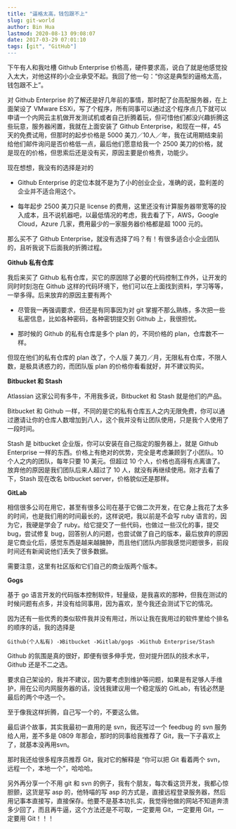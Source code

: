 ```yaml
---
title: "逼格太高，钱包跟不上"
slug: git-world
author: Bin Hua
lastmod: 2020-08-13 09:08:07
date: 2017-03-29 07:01:10
tags: [git", "GitHub"]
---
```


下午有人和我吐槽 Github Enterprise 价格高，硬件要求高，说白了就是他感觉投入太大，对他这样的小企业承受不起。我回了他一句：“你这是典型的逼格太高，钱包跟不上”。

对 Github Enterprise 的了解还是好几年前的事情，那时配了台高配服务器，在上面架设了 VMware ESXi，写了个程序，所有同事可以通过这个程序点几下就可以申请一个内网云主机做开发测试机或者自己折腾着玩，但可惜他们都没兴趣折腾这些玩意，服务器闲置，我就在上面安装了 Github Enterprise，和现在一样，45 天的免费试用，但那时的起步价格是 5000 美刀／10人／年，我在试用期结束前给他们邮件询问是否价格低一点，最后他们愿意给我一个 2500 美刀的价格，就是现在的价格，但思索后还是没有买，原因主要是价格贵，功能少。

现在想想，我没有的选择是对的

- Github Enterprise 的定位本就不是为了小的创业企业，准确的说，盈利差的企业并不适合用这个。

- 每年起步 2500 美刀只是 license 的费用，这里还没有计算服务器带宽等的投入成本，且不说机器吧，以最低情况的考虑，我去看了下，AWS，Google Cloud，Azure 几家，费用最少的一家服务器价格都是超 1000 元的。 

那么买不了 Github Enterprise，就没有选择了吗？有！有很多适合小企业团队的，且听我说下后面我的折腾过程。

**Github 私有仓库**

我后来买了 Github 私有仓库，买它的原因除了必要的代码控制工作外，让开发的同时时刻泡在 Github 这样的代码环境下，他们可以在上面找到资料，学习等等，一举多得。后来放弃的原因主要有两个

- 尽管我一再强调要求，但还是有同事因为对 git 掌握不那么熟练，多次把一些私密信息，比如各种密码，各种密钥提交到 Github 上，我很担忧。

- 那时候的 Github 的私有仓库是多个 plan 的，不同价格的 plan，仓库数不一样。 

但现在他们的私有仓库的 plan 改了，个人版 7 美刀／月，无限私有仓库，不限人数，是极具诱惑力的，而团队版 plan 的价格你看看就好，并不建议购买。

**Bitbucket 和 Stash**

Atlassian 这家公司有多牛，不用我多说，Bitbucket 和 Stash 就是他们的产品。

Bitbucket 和 Github 一样，不同的是它的私有仓库五人之内无限免费，你可以通过邀请让你的仓库人数增加到八人，这个我并没有让团队使用，只是我个人使用了一段时间。

Stash 是 bitbucket 企业版，你可以安装在自己指定的服务器上，就是 Github Enterprise 一样的东西。价格上有绝对的优势，完全是考虑兼顾到了小团队。10 个人之内的团队，每年只要 10 美元。但超过 10 个人，价格也高得有点离谱了。放弃他的原因是我们团队后来人超过了 10 人，就没有再继续使用。刚才去看了下，Stash 现在改名 bitbucket server，价格貌似还是那样。

**GitLab**

相信很多公司在用它，甚至有很多公司在基于它做二次开发，在它身上我花了太多的时间，也是我们用的时间最长的，这样说吧，我以前是不会写 ruby 语言的，因为它，我硬是学会了 ruby。给它提交了一些代码，也做过一些汉化的事，提交 bug，尝试修复 bug，回答别人的问题，也尝试做了自己的版本，最后放弃的原因是它商业化后，感觉东西是越来越臃肿，而且他们团队内部我感觉问题很多，前段时间还有新闻说他们丢失了很多数据。

需要注意，这里有社区版和它们自己的商业版两个版本。

**Gogs**

基于 go 语言开发的代码版本控制软件，轻量级，是我喜欢的那种，但我在测试的时候问题有点多，并没有给同事用，因为喜欢，至今我还会测试下它的情况。

因为还有一些优秀的类似软件我并没有用过，所以让我在我用过的软件里给个排名的顺序的话，我的选择是

```
Github(个人私有) -》Bitbucket -》Gitlab/gogs -》Github Enterprise/Stash
```

Github 的氛围是真的很好，即便有很多伸手党，但对提升团队的技术水平，Github 还是不二之选。

要求自己架设的，我并不建议，因为要考虑到维护等问题，如果是有足够人手维护，用在公司内网服务器的话，没钱我建议用一个稳定版的 GitLab，有钱必然是最后的两个中选一个。

至于像我这样折腾，自己写一个的，不要这么做。

最后讲个故事，其实我最初一直用的是 svn，我还写过一个 feedbug 的 svn 服务给人用，差不多是 0809 年那会，那时的同事给我推荐了 Git，我一下子喜欢上了，就基本没再用svn。

那时我还给很多程序员推荐 Git，我对它的解释是 “你可以把 Git 看着两个 svn，远程一个，本地一个”，哈哈哈。

另外再分享一个不用 git 和 svn 的例子，我有个朋友，每次看这货开发，我都心惊胆颤，这货是写 asp 的，他特喵的写 asp 的方式是，直接远程登录服务器，然后用记事本直接写，直接保存。他要不是基本功扎实，我觉得他做的网站不知道奔溃多少回了，而且再牛逼，这个方法还是不可取，一定要用 Git，一定要用 Git，一定要用 Git！！！